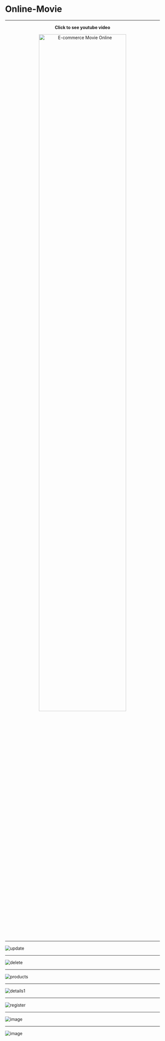 # Online-Movie


<hr/>
<p align="center"><b>Click to see youtube video</b></p>
<a href="https://youtu.be/kAgEo5DFsQ8" title="E-commerce Movie Online">
  <p align="center">
    <img width="75%" src="https://img.youtube.com/vi/kAgEo5DFsQ8/maxresdefault.jpg" alt="E-commerce Movie Online"/>
  </p>
</a>



<hr/>


![update](https://github.com/stefanborcia/Online-Movie/assets/98278002/83717cb4-8adb-415c-88c6-02f2b764e792)

<hr/>

![delete](https://github.com/stefanborcia/Online-Movie/assets/98278002/ff5b2721-debf-4007-9f16-fd73b7982650)

<hr/>

![products](https://github.com/stefanborcia/Online-Movie/assets/98278002/ec63f8b6-a925-4517-bef5-94cc29026a7d)


<hr/>

![details1](https://github.com/stefanborcia/Online-Movie/assets/98278002/379139f9-1b93-4d21-a7af-31b48ae0dbf6)


<hr/>


![register](https://github.com/stefanborcia/Online-Movie/assets/98278002/cfc29369-b469-4efc-86a7-a56464844cf1)
<hr/>

![image](https://github.com/stefanborcia/Online-Movie/assets/98278002/15de583a-d2b8-49e2-b2f7-a67d64583273)

<hr/>

![image](https://github.com/stefanborcia/Online-Movie/assets/98278002/9f0c1d88-3a72-4cf7-a1c1-540b3d243689)

